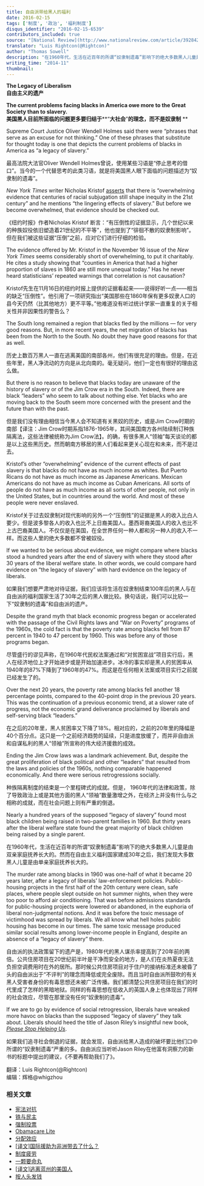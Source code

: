 ```yaml
---
title: 自由派带给黑人的福利
date: 2016-02-15
tags: ['制度', '政治', '福利制度']
disqus_identifier: "2016-02-15-6539"
contributors_included: true
source: "[National Review](http://www.nationalreview.com/article/392842/legacy-liberalism-thomas-sowell)"
translator: "Luis Rightcon(@Rightcon)"
author: "Thomas Sowell"
description: "在1960年代，生活在近百年的所谓“奴隶制遗毒”影响下的绝大多数黑人儿童是由双亲家庭抚养长大的。然而在自由派福利国家建成30年之后，我们发现大多数黑人儿童是由单亲家庭抚养长大的……"
writing_time: "2014-11"
thumbnail:
---
```


**The Legacy of Liberalism**  
**自由主义的遗产**

**The current problems facing blacks in America owe more to the Great Society than to slavery.**  
**美国黑人目前所面临的问题更多要归结于****“****大社会****”****的理念，而不是奴隶制**** **

Supreme Court Justice Oliver Wendell Holmes said there were “phrases that serve as an excuse for not thinking.” One of these phrases that substitute for thought today is one that depicts the current problems of blacks in America as “a legacy of slavery.”

最高法院大法官Oliver Wendell Holmes曾说，使用某些习语是“停止思考的借口”。当今的一个代替思考的此类习语，就是将美国黑人眼下面临的问题描述为“奴隶制的遗毒”。

*New York Times* writer Nicholas Kristof [asserts](http://www.nytimes.com/2014/11/16/opinion/sunday/when-whites-just-dont-get-it-part-4.html) that there is “overwhelming evidence that centuries of racial subjugation still shape inequity in the 21st century” and he mentions “the lingering effects of slavery.” But before we become overwhelmed, that evidence should be checked out.

《纽约时报》作者Nicholas Kristof 断言：“有压倒性的证据显示，几个世纪以来的种族奴役依旧塑造着21世纪的不平等”，他也提到了“徘徊不散的奴隶制影响”。但在我们被这些证据“压倒”之前，应对它们进行仔细的检验。

The evidence offered by Mr. Kristof in the November 16 issue of the *New York Times* seems considerably short of overwhelming, to put it charitably. He cites a study showing that “counties in America that had a higher proportion of slaves in 1860 are still more unequal today.” Has he never heard statisticians’ repeated warnings that correlation is not causation?

Kristof先生在11月16日的纽约时报上提供的证据看起来——说得好听一点——相当的缺乏“压倒性”。他引用了一项研究指出“美国那些在1860年保有更多奴隶人口的县今天仍然（比其他地方）更不平等。”他难道没有听过统计学家一直重复的关于相关性并非因果性的警告么？

The South long remained a region that blacks fled by the millions — for very good reasons. But, in more recent years, the net migration of blacks has been from the North to the South. No doubt they have good reasons for that as well.

历史上数百万黑人一直在逃离美国的南部各州，他们有很充足的理由。但是，在近些年里，黑人净流动的方向是从北向南的。毫无疑问，他们一定也有很好的理由这么做。

But there is no reason to believe that blacks today are unaware of the history of slavery or of the Jim Crow era in the South. Indeed, there are black “leaders” who seem to talk about nothing else. Yet blacks who are moving back to the South seem more concerned with the present and the future than with the past.

但是我们没有理由相信当今黑人会不知道有关黑奴的历史，或是Jim Crow时期的南部【译注：Jim Crow时期系指1876-1965年，其间美国南方各州陆续制订种族隔离法，这些法律被统称为Jim Crow法】。的确，有很多黑人“领袖”每天谈论的都是以上这些黑历史。然而朝南方移居的黑人们看起来更关心现在和未来，而不是过去。

Kristof’s other “overwhelming” evidence of the current effects of past slavery is that blacks do not have as much income as whites. But Puerto Ricans do not have as much income as Japanese Americans. Mexican Americans do not have as much income as Cuban Americans. All sorts of people do not have as much income as all sorts of other people, not only in the United States, but in countries around the world. And most of these people were never enslaved.

Kristof关于过去奴隶制对现代影响的另外一个“压倒性”的证据是黑人的收入比白人要少。但是波多黎各人的收入也比不上日裔美国人。墨西哥裔美国人的收入也比不上古巴裔美国人。不仅仅是在美国，在全世界任何一种人都和另一种人的收入不一样。而这些人里的绝大多数都不曾被奴役。

If we wanted to be serious about evidence, we might compare where blacks stood a hundred years after the end of slavery with where they stood after 30 years of the liberal welfare state. In other words, we could compare hard evidence on “the legacy of slavery” with hard evidence on the legacy of liberals.

如果我们想要严肃地对待证据，我们应该将生活在奴隶制结束100年后的黑人与在自由派的福利国家生活了30年之后的黑人做比较。换句话说，我们可以比较一下“奴隶制的遗毒”和自由派的遗产。

Despite the grand myth that black economic progress began or accelerated with the passage of the Civil Rights laws and “War on Poverty” programs of the 1960s, the cold fact is that the poverty rate among blacks fell from 87 percent in 1940 to 47 percent by 1960. This was before any of those programs began.

尽管盛行的谬见声称，在1960年代民权法案通过和“对贫困宣战”项目实行后，黑人在经济地位上才开始进步或是开始加速进步。冰冷的事实却是黑人的贫困率从1940年的87%下降到了1960年的47%。而这是在任何相关法案或项目实行之前就已经发生了的。

Over the next 20 years, the poverty rate among blacks fell another 18 percentage points, compared to the 40-point drop in the previous 20 years. This was the continuation of a previous economic trend, at a slower rate of progress, not the economic grand deliverance proclaimed by liberals and self-serving black “leaders.”

在之后的20年里，黑人贫困率又下降了18%。相对应的，之前的20年里的降幅是40个百分点。这只是一个之前经济趋势的延续，只是进度放缓了，而并非自由派和自谋私利的黑人“领袖”所宣称的伟大经济援救的成效。

Ending the Jim Crow laws was a landmark achievement. But, despite the great proliferation of black political and other “leaders” that resulted from the laws and policies of the 1960s, nothing comparable happened economically. And there were serious retrogressions socially.

种族隔离制度的结束是一个里程碑式的成就。但是， 1960年代的法律和政策，除了导致政治上或是其他方面的黑人“领袖”数量激增之外，在经济上并没有什么与之相称的成就，而在社会问题上则有严重的倒退。

Nearly a hundred years of the supposed “legacy of slavery” found most black children being raised in two-parent families in 1960. But thirty years after the liberal welfare state found the great majority of black children being raised by a single parent.

在1960年代，生活在近百年的所谓“奴隶制遗毒”影响下的绝大多数黑人儿童是由双亲家庭抚养长大的。然而在自由主义福利国家建成30年之后，我们发现大多数黑人儿童是由单亲家庭抚养长大的。

The murder rate among blacks in 1960 was one-half of what it became 20 years later, after a legacy of liberals’ law-enforcement policies. Public-housing projects in the first half of the 20th century were clean, safe places, where people slept outside on hot summer nights, when they were too poor to afford air conditioning. That was before admissions standards for public-housing projects were lowered or abandoned, in the euphoria of liberal non-judgmental notions. And it was before the toxic message of victimhood was spread by liberals. We all know what hell holes public housing has become in our times. The same toxic message produced similar social results among lower-income people in England, despite an absence of a “legacy of slavery” there.

自由派的执法政策留下的遗产是，1980年代的黑人谋杀率提高到了20年前的两倍。公共住房项目在20世纪前半叶是干净而安全的地方，是人们在炎热夏夜无法负担空调费用时在外的居所。那时候公共住房项目对于住户的接纳标准还未被昏了头的自由派出于“不评判”的理念而降低或完全废除。而且当时自由派所鼓吹的有关黑人受害者身份的有毒思想还未被广泛传播。我们都清楚公共住房项目在我们的时代里成了怎样的黑暗地狱。同样的有毒思想在低收入的英国人身上也体现出了同样的社会效应，尽管在那里没有任何“奴隶制的遗毒”。

If we are to go by evidence of social retrogression, liberals have wreaked more havoc on blacks than the supposed “legacy of slavery” they talk about. Liberals should heed the title of Jason Riley’s insightful new book, *[Please Stop Helping Us](http://www.amazon.com/exec/obidos/ASIN/1594037256/ref=nosim/nationalreviewon)*.

如果我们追寻社会倒退的证据，就会发现，自由派给黑人造成的破坏要比他们口中所谓的“奴隶制遗毒”严重的多。自由派应当听听Jason Riley在他富有洞察力的新书的标题中提出的建议，《不要再帮助我们了》。


翻译：Luis Rightcon(@Rightcon)  
编辑：辉格@whigzhou


### 相关文章

* [宪法对抗](https://headsalon.org/archives/7148.html "宪法对抗")
* [铁与民主](https://headsalon.org/archives/7815.html "铁与民主")
* [强制投票](https://headsalon.org/archives/7799.html "强制投票")
* [Obamacare Lite](https://headsalon.org/archives/7664.html "Obamacare Lite")
* [分配效应](https://headsalon.org/archives/7675.html "分配效应")
* [[译文]国际援助为非洲带去了什么？](https://headsalon.org/archives/7518.html "[译文]国际援助为非洲带去了什么？")
* [制度疲劳](https://headsalon.org/archives/7617.html "制度疲劳")
* [一颗要命丸](https://headsalon.org/archives/7316.html "一颗要命丸")
* [[译文]逃离蓝州的美国人](https://headsalon.org/archives/6957.html "[译文]逃离蓝州的美国人")
* [按人头发钱](https://headsalon.org/archives/7116.html "按人头发钱")
